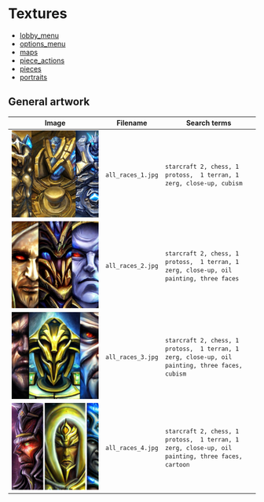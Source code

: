 # Textures

- [lobby_menu](lobby_menu/README.md)
- [options_menu](options_menu/README.md)
- [maps](maps/README.md)
- [piece_actions](piece_actions/README.md)
- [pieces](pieces/README.md)
- [portraits](portraits/README.md)

## General artwork

<!-- markdownlint-disable MD013 --><!-- Tables cannot be split up over lines, hence will break 80 characters per line -->

| Image                               | Filename          | Search terms                                                                                     |
| ----------------------------------- | ----------------- | ------------------------------------------------------------------------------------------------ |
| ![all_races_1.jpg](all_races_1.jpg) | `all_races_1.jpg` | `starcraft 2, chess, 1 protoss,  1 terran, 1 zerg, close-up, cubism`                             |
| ![all_races_2.jpg](all_races_2.jpg) | `all_races_2.jpg` | `starcraft 2, chess, 1 protoss,  1 terran, 1 zerg, close-up, oil painting, three faces`          |
| ![all_races_3.jpg](all_races_3.jpg) | `all_races_3.jpg` | `starcraft 2, chess, 1 protoss,  1 terran, 1 zerg, close-up, oil painting, three faces, cubism`  |
| ![all_races_4.jpg](all_races_4.jpg) | `all_races_4.jpg` | `starcraft 2, chess, 1 protoss,  1 terran, 1 zerg, close-up, oil painting, three faces, cartoon` |

<!-- markdownlint-enable MD013 -->
